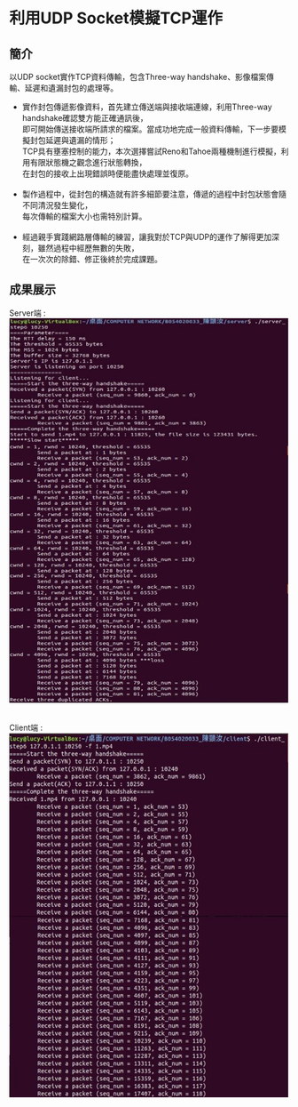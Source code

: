 利用UDP Socket模擬TCP運作
====
簡介
----
以UDP socket實作TCP資料傳輸，包含Three-way handshake、影像檔案傳輸、延遲和遺漏封包的處理等。

* 實作封包傳遞影像資料，首先建立傳送端與接收端連線，利用Three-way handshake確認雙方能正確通訊後，<br>即可開始傳送接收端所請求的檔案。當成功地完成一般資料傳輸，下一步要模擬封包延遲與遺漏的情形；<br>TCP具有壅塞控制的能力，本次選擇嘗試Reno和Tahoe兩種機制進行模擬，利用有限狀態機之觀念進行狀態轉換，<br>在封包的接收上出現錯誤時便能盡快處理並復原。<br><br>
* 製作過程中，從封包的構造就有許多細節要注意，傳遞的過程中封包狀態會隨不同清況發生變化，<br>每次傳輸的檔案大小也需特別計算。<br><br>
* 經過親手實踐網路層傳輸的練習，讓我對於TCP與UDP的運作了解得更加深刻，雖然過程中經歷無數的失敗，<br>在一次次的除錯、修正後終於完成課題。

成果展示
----
Server端 : <br>
![server](https://github.com/yiruchen1997/udp_to_tcp/blob/master/udp_to_tcp_server.JPG)

<br>Client端 : <br>
![client](https://github.com/yiruchen1997/udp_to_tcp/blob/master/udp_to_tcp_client.JPG)
